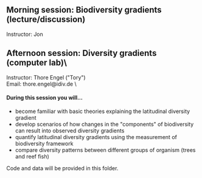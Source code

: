 ## Morning session: Biodiversity gradients (lecture/discussion) 
Instructor: Jon

## Afternoon session: Diversity gradients (computer lab)\
Instructor: Thore Engel ("Tory")\
Email: thore.engel\@idiv.de \


#### During this session you will...
- become familiar with basic theories explaining the latitudinal diversity gradient 
- develop scenarios of how changes in the "components" of biodiversity can result into observed diversity gradients
- quantify latitudinal diversity gradients using the measurement of biodiversity framework
- compare diversity patterns between different groups of organism (trees and reef fish)

Code and data will be provided in this folder.
